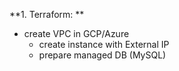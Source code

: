 
**1. Terraform:	**

  - create VPC in GCP/Azure	
	- create instance with External IP	
	- prepare managed DB (MySQL)	
